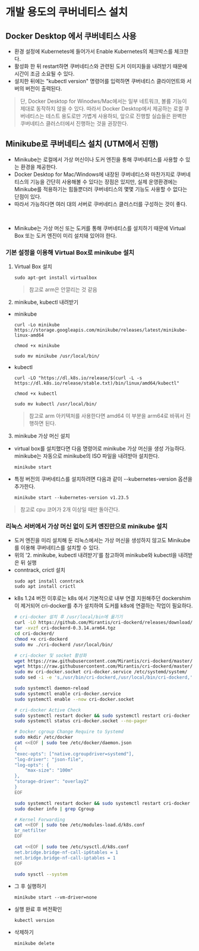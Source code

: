 # 개발 용도의 쿠버네티스 설치

## Docker Desktop 에서 쿠버네티스 사용
- 환경 설정에 Kubernetes에 들어가서 Enable Kubernetes의 체크박스를 체크한다.
- 활성화 한 뒤 restart하면 쿠버네티스와 관련된 도커 이미지들을 내려받기 때문에 시간이 조금 소요될 수 있다.
- 설치한 뒤에는 "kubectl version" 명령어를 입력하면 쿠버네티스 클라이언트와 서버의 버전이 출력된다.

> 단, Docker Desktop for Winodws/Mac에서는 일부 네트워크, 볼륨 기능이 제대로 동작하지 않을 수 있다. 따라서 
> Docker Desktop에서 제공하는 로컬 쿠버네티스는 테스트 용도로만 가볍게 사용하되, 앞으로 진행할 실습들은 완벽한 쿠버네티스
> 클러스터에서 진행하는 것을 권장한다.


## Minikube로 쿠버네티스 설치 (UTM에서 진행)
- Minikube는 로컬에서 가상 머신이나 도커 엔진을 통해 쿠버네티스를 사용할 수 있는 환경을 제공한다.
- Docker Desktop for Mac/Windows에 내장된 쿠버네티스와 마찬가지로 쿠버네티스의 기능을 간단히 사용해볼 수 있다는 장점은 있지만, 실제 운영환경에는 Minikube를 적용하기는 힘들뿐더러 쿠버네티스의 몇몇 기능도 사용할 수 없다는 단점이 있다.
- 따라서 가능하다면 여러 대의 서버로 쿠버네티스 클러스터를 구성하는 것이 좋다.

<br>

- Minikube는 가상 머신 또는 도커를 통해 쿠버네티스를 설치하기 때문에 Virtual Box 또는 도커 엔진이 미리 설치돼 있어야 한다.


### 기본 설정을 이용해 Virtual Box로 minikube 설치
1. Virtual Box 설치
    ```
    sudo apt-get install virtualbox
    ```
    > 참고로 arm은 안깔리는 것 같음
2. minikube, kubectl 내려받기
- minikube
    ```
    curl -Lo minikube https://storage.googleapis.com/minikube/releases/latest/minikube-linux-amd64

    chmod +x minikube

    sudo mv minikube /usr/local/bin/
    ```
- kubectl
    ```
    curl -LO "https://dl.k8s.io/release/$(curl -L -s https://dl.k8s.io/release/stable.txt)/bin/linux/amd64/kubectl"

    chmod +x kubectl

    sudo mv kubectl /usr/local/bin/
    ```
    > 참고로 arm 아키텍처를 사용한다면 amd64 이 부분을 arm64로 바꿔서 진행하면 된다.
3. minikube 가상 머신 설치
- virtual box를 설치했다면 다음 명령어로 minikube 가상 머신을 생성 가능하다. minikube는 자동으로 minikube의 ISO 파일을 내려받아 설치한다.
    ```
    minikube start
    ```
- 특정 버전의 쿠버네티스를 설치하려면 다음과 같이 --kubernetes-version 옵션을 추가한다.
    ```
    minikube start --kubernetes-version v1.23.5
    ```
> 참고로 cpu 코어가 2개 이상일 때만 돌아간다.


### 리눅스 서버에서 가상 머신 없이 도커 엔진만으로 minikube 설치
- 도커 엔진을 미리 설치해 둔 리눅스에서는 가상 머신을 생성하지 않고도 Minikube를 이용해 쿠버네티스를 설치할 수 있다.
- 위의 '2. minikube, kubectl 내려받기'를 참고하여 minikube와 kubectl을 내려받은 뒤 실행
- conntrack, crictl 설치
    ```
    sudo apt install conntrack
    sudo apt install crictl
    ```
- k8s 1.24 버전 이후로는 k8s 에서 기본적으로 내부 연결 지원해주던 dockershim이 제거되어 cri-docker를 추가 설치하여 도커를 k8s에 연결하는 작업이 필요하다.
    ```bash
    # cri-docker 설치 후 /usr/local/bin에 옮기기
    curl -LO https://github.com/Mirantis/cri-dockerd/releases/download/v0.3.14/cri-dockerd-0.3.14.arm64.tgz
    tar -xvzf cri-dockerd-0.3.14.arm64.tgz
    cd cri-dockerd/
    chmod +x cri-dockerd
    sudo mv ./cri-dockerd /usr/local/bin/

    # cri-docker 및 socket 활성화
    wget https://raw.githubusercontent.com/Mirantis/cri-dockerd/master/packaging/systemd/cri-docker.service
    wget https://raw.githubusercontent.com/Mirantis/cri-dockerd/master/packaging/systemd/cri-docker.socket
    sudo mv cri-docker.socket cri-docker.service /etc/systemd/system/
    sudo sed -i -e 's,/usr/bin/cri-dockerd,/usr/local/bin/cri-dockerd,' /etc/systemd/system/cri-docker.service

    sudo systemctl daemon-reload
    sudo systemctl enable cri-docker.service
    sudo systemctl enable --now cri-docker.socket

    # cri-docker Active Check
    sudo systemctl restart docker && sudo systemctl restart cri-docker
    sudo systemctl status cri-docker.socket --no-pager

    # Docker cgroup Change Require to Systemd
    sudo mkdir /etc/docker
    cat <<EOF | sudo tee /etc/docker/daemon.json
    {
    "exec-opts": ["native.cgroupdriver=systemd"],
    "log-driver": "json-file",
    "log-opts": {
        "max-size": "100m"
    },
    "storage-driver": "overlay2"
    }
    EOF

    sudo systemctl restart docker && sudo systemctl restart cri-docker
    sudo docker info | grep Cgroup

    # Kernel Forwarding 
    cat <<EOF | sudo tee /etc/modules-load.d/k8s.conf
    br_netfilter
    EOF

    cat <<EOF | sudo tee /etc/sysctl.d/k8s.conf
    net.bridge.bridge-nf-call-ip6tables = 1
    net.bridge.bridge-nf-call-iptables = 1
    EOF

    sudo sysctl --system
    ```
- 그 후 실행하기
    ```
    minikube start --vm-driver=none
    ```
- 실행 완료 후 버전확인
    ```
    kubectl version
    ```
- 삭제하기
    ```
    minikube delete
    ```